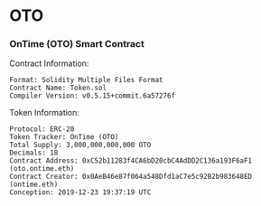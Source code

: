# OTO
### OnTime (OTO) Smart Contract
Contract Information:
~~~
Format: Solidity Multiple Files Format
Contract Name: Token.sol
Compiler Version: v0.5.15+commit.6a57276f
~~~
Token Information:
~~~
Protocol: ERC-20
Token Tracker: OnTime (OTO)
Total Supply: 3,000,000,000,000 OTO
Decimals: 18
Contract Address: 0xC52b11283f4CA6bD20cbC4AdDD2C136a193F6aF1 (oto.ontime.eth)
Contract Creator: 0x0AeB46e87f064a548Dfd1aC7e5c92B2b983648ED (ontime.eth)
Conception: 2019-12-23 19:37:19 UTC
~~~
